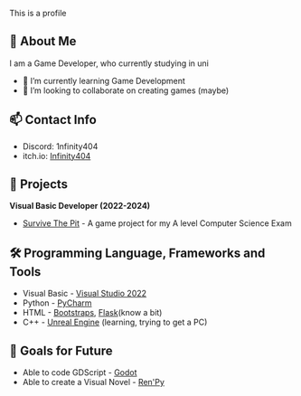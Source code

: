 This is a profile
## 👋 About Me
I am a Game Developer, who currently studying in uni
- 🌱 I’m currently learning Game Development
- 👯 I’m looking to collaborate on creating games (maybe)

## 📫 Contact Info
- Discord: 1nfinity404
- itch.io: [Infinity404](https://infinity404101.itch.io)
## 💼 Projects
**Visual Basic Developer (2022-2024)**
- [Survive The Pit](https://github.com/1nfinity404/Project---Survive-The-Pit) - A game project for my A level Computer Science Exam

## 🛠️ Programming Language, Frameworks and Tools
- Visual Basic - [Visual Studio 2022](https://visualstudio.microsoft.com)
- Python - [PyCharm](https://www.jetbrains.com/pycharm/)
- HTML - [Bootstraps](https://getbootstrap.com), [Flask](https://flask.palletsprojects.com/en/stable/)(know a bit)
- C++ - [Unreal Engine](https://www.unrealengine.com/en-US) (learning, trying to get a PC)

## 🎯 Goals for Future
- Able to code GDScript - [Godot](https://godotengine.org)
- Able to create a Visual Novel - [Ren'Py](https://www.renpy.org)

<!--
**1nfinity404/1nfinity404** is a ✨ _special_ ✨ repository because its `README.md` (this file) appears on your GitHub profile.

Here are some ideas to get you started:

- 🔭 I’m currently working on ...
- 🌱 I’m currently learning ...
- 👯 I’m looking to collaborate on ...
- 👯 I’m looking to collaborate on creating games
- 🤔 I’m looking for help with ...
- 💬 Ask me about ...
- 📫 How to reach me: ...
- 😄 Pronouns: ...
- ⚡ Fun fact: ...
-->

